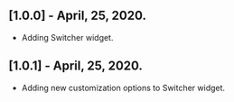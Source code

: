 ## [1.0.0] - April, 25, 2020.

* Adding Switcher widget.
## [1.0.1] - April, 25, 2020.

* Adding new customization options to Switcher widget.
